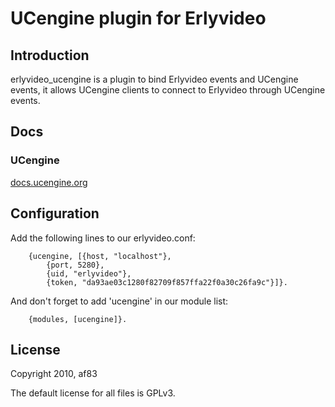 # UCengine plugin for Erlyvideo

## Introduction

erlyvideo_ucengine is a plugin to bind Erlyvideo events and UCengine events, it allows UCengine clients
to connect to Erlyvideo through UCengine events.

## Docs

### UCengine

[docs.ucengine.org](http://docs.ucengine.org)

## Configuration

Add the following lines to our erlyvideo.conf:

        {ucengine, [{host, "localhost"},
            {port, 5280},
            {uid, "erlyvideo"},
            {token, "da93ae03c1280f82709f857ffa22f0a30c26fa9c"}]}.

And don't forget to add 'ucengine' in our module list:

        {modules, [ucengine]}.

## License

Copyright 2010, af83

The default license for all files is GPLv3.

